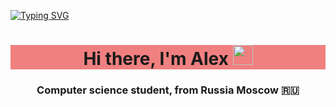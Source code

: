 [![Typing SVG](https://readme-typing-svg.herokuapp.com?font=Borel&size=30&duration=7000&pause=1000&color=A67CC3&center=true&vCenter=true&width=1000&lines=High+creativity;clean+code;Python+and+Fronted+developer;learning+AI+now)](https://git.io/typing-svg)
<h1 align="center" style='background-color:#F08080 ;'>Hi there, I'm Alex 
<img src="https://github.com/blackcater/blackcater/raw/main/images/Hi.gif" height="32"/></h1>
<h3 align="center">Computer science student, from Russia Moscow 🇷🇺</h3>

